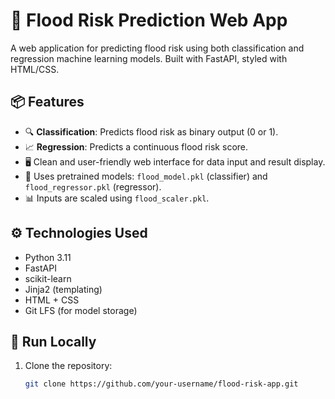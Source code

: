 # 🌊 Flood Risk Prediction Web App

A web application for predicting flood risk using both classification and regression machine learning models. Built with FastAPI, styled with HTML/CSS.

## 📦 Features

- 🔍 **Classification**: Predicts flood risk as binary output (0 or 1).
- 📈 **Regression**: Predicts a continuous flood risk score.
- 🖥️ Clean and user-friendly web interface for data input and result display.
- 🧠 Uses pretrained models: `flood_model.pkl` (classifier) and `flood_regressor.pkl` (regressor).
- 📊 Inputs are scaled using `flood_scaler.pkl`.


## ⚙️ Technologies Used

- Python 3.11
- FastAPI
- scikit-learn
- Jinja2 (templating)
- HTML + CSS
- Git LFS (for model storage)

## 🧪 Run Locally

1. Clone the repository:

   ```bash
   git clone https://github.com/your-username/flood-risk-app.git
